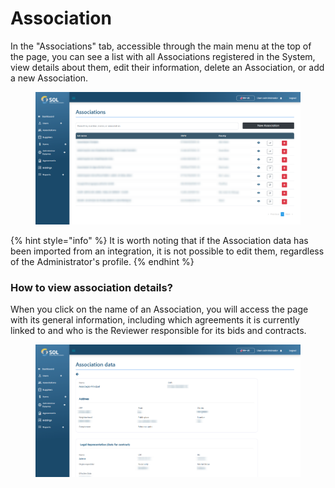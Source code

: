 # Association

In the "Associations" tab, accessible through the main menu at the top of the page, you can see a list with all Associations registered in the System, view details about them, edit their information, delete an Association, or add a new Association.

<figure><img src="../../../.gitbook/assets/asso.png" alt=""><figcaption></figcaption></figure>

{% hint style="info" %}
It is worth noting that if the Association data has been imported from an integration, it is not possible to edit them, regardless of the Administrator's profile.
{% endhint %}

### How to view association details?

When you click on the name of an Association, you will access the page with its general information, including which agreements it is currently linked to and who is the Reviewer responsible for its bids and contracts.

<figure><img src="../../../.gitbook/assets/dados asso.png" alt=""><figcaption></figcaption></figure>
